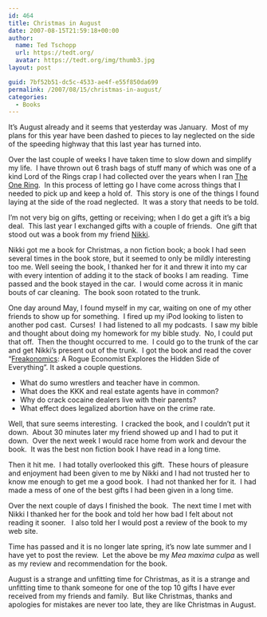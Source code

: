 ```yaml
---
id: 464
title: Christmas in August
date: 2007-08-15T21:59:18+00:00
author:
  name: Ted Tschopp
  url: https://tedt.org/
  avatar: https://tedt.org/img/thumb3.jpg
layout: post

guid: 7bf52b51-dc5c-4533-ae4f-e55f850da699
permalink: /2007/08/15/christmas-in-august/
categories:
  - Books
---
```

It’s August already and it seems that yesterday was January.  Most of my plans for this year have been dashed to pieces to lay neglected on the side of the speeding highway that this last year has turned into.

Over the last couple of weeks I have taken time to slow down and simplify my life.  I have thrown out 6 trash bags of stuff many of which was one of a kind Lord of the Rings crap I had collected over the years when I ran [The One Ring](http://www.theonering.com/).  In this process of letting go I have come across things that I needed to pick up and keep a hold of.  This story is one of the things I found laying at the side of the road neglected.  It was a story that needs to be told.

I’m not very big on gifts, getting or receiving; when I do get a gift it’s a big deal.  This last year I exchanged gifts with a couple of friends.  One gift that stood out was a book from my friend [Nikki](http://thenik.livejournal.com/).

Nikki got me a book for Christmas, a non fiction book; a book I had seen several times in the book store, but it seemed to only be mildly interesting too me. Well seeing the book, I thanked her for it and threw it into my car with every intention of adding it to the stack of books I am reading.  Time passed and the book stayed in the car.  I would come across it in manic bouts of car cleaning.  The book soon rotated to the trunk.

One day around May, I found myself in my car, waiting on one of my other friends to show up for something.  I fired up my iPod looking to listen to another pod cast.  Curses!  I had listened to all my podcasts.  I saw my bible and thought about doing my homework for my bible study.  No, I could put that off.  Then the thought occurred to me.  I could go to the trunk of the car and get Nikki’s present out of the trunk.  I got the book and read the cover “[Freakonomics](http://www.amazon.com/Freakonomics-Revised-Expanded-Economist-Everything/dp/0061234001/): A Rogue Economist Explores the Hidden Side of Everything”. It asked a couple questions.

  * What do sumo wrestlers and teacher have in common.
  * What does the KKK and real estate agents have in common?
  * Why do crack cocaine dealers live with their parents?
  * What effect does legalized abortion have on the crime rate.

Well, that sure seems interesting.  I cracked the book, and I couldn’t put it down.  About 30 minutes later my friend showed up and I had to put it down.  Over the next week I would race home from work and devour the book.  It was the best non fiction book I have read in a long time.

Then it hit me.  I had totally overlooked this gift.  These hours of pleasure and enjoyment had been given to me by Nikki and I had not trusted her to know me enough to get me a good book.  I had not thanked her for it.  I had made a mess of one of the best gifts I had been given in a long time.

Over the next couple of days I finished the book.  The next time I met with Nikki I thanked her for the book and told her how bad I felt about not reading it sooner.   I also told her I would post a review of the book to my web site.

Time has passed and it is no longer late spring, it’s now late summer and I have yet to post the review.  Let the above be my _Mea maxima culpa_ as well as my review and recommendation for the book.

August is a strange and unfitting time for Christmas, as it is a strange and unfitting time to thank someone for one of the top 10 gifts I have ever received from my friends and family.  But like Christmas, thanks and apologies for mistakes are never too late, they are like Christmas in August.